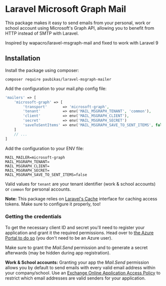 # Laravel Microsoft Graph Mail

This package makes it easy to send emails from your personal, work or school account using Microsoft's Graph API,
allowing you to benefit from HTTP instead of SMTP with Laravel.

Inspired by wapacro/laravel-msgraph-mail and fixed to work with Laravel 9
## Installation

Install the package using composer:

```
composer require paubikas/laravel-msgraph-mailer
```

Add the configuration to your mail.php config file:

```php
'mailers' => [
    'microsoft-graph' => [
        'transport'       => 'microsoft-graph',
        'tenant'          => env('MAIL_MSGRAPH_TENANT', 'common'),
        'client'          => env('MAIL_MSGRAPH_CLIENT'),
        'secret'          => env('MAIL_MSGRAPH_SECRET')
        'saveToSentItems' => env('MAIL_MSGRAPH_SAVE_TO_SENT_ITEMS', false)
    ]
    // ...
]
```

Add the configuration to your ENV file:

```env
MAIL_MAILER=microsoft-graph
MAIL_MSGRAPH_TENANT=
MAIL_MSGRAPH_CLIENT=
MAIL_MSGRAPH_SECRET=
MAIL_MSGRAPH_SAVE_TO_SENT_ITEMS=false
```

Valid values for `tenant` are your tenant identifier (work & school accounts) or `common` for personal accounts.

**Note:** This package relies on [Laravel's Cache](https://laravel.com/docs/cache) interface for caching access tokens.
Make sure to configure it properly, too!


### Getting the credentials

To get the necessary client ID and secret you'll need to register your application and grant it the required
permissions. Head over to [the Azure Portal to do so](https://docs.microsoft.com/en-us/graph/auth-register-app-v2)
(you don't need to be an Azure user).

Make sure to grant the _Mail.Send_ permission and to generate a secret afterwards (may be hidden during app registration).

**Work & School accounts:** Granting your app the _Mail.Send_ permission allows you by default to send emails with every
valid email address within your company/school. Use an [Exchange Online Application Access Policy](https://docs.microsoft.com/en-us/graph/auth-limit-mailbox-access)
to restrict which email addresses are valid senders for your application.
